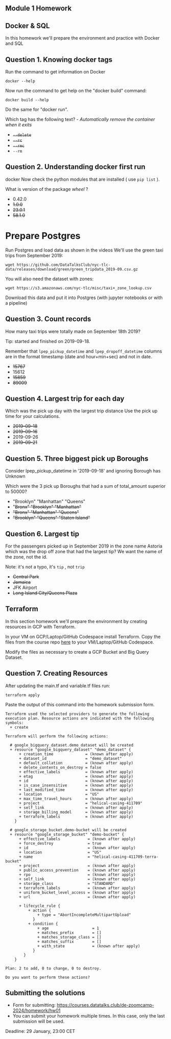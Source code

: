 ## Module 1 Homework

## Docker & SQL

In this homework we'll prepare the environment
and practice with Docker and SQL

## Question 1. Knowing docker tags

Run the command to get information on Docker

``docker --help``

Now run the command to get help on the "docker build" command:

``docker build --help``

Do the same for "docker run".

Which tag has the following text? - *Automatically remove the container when it exits*

- ~~`--delete`~~
- ~~`--rc`~~
- ~~`--rmc`~~
- `--rm`

## Question 2. Understanding docker first run

docker
Now check the python modules that are installed ( use ``pip list`` ).

What is version of the package *wheel* ?

- 0.42.0
- ~~1.0.0~~
- ~~23.0.1~~
- ~~58.1.0~~

# Prepare Postgres

Run Postgres and load data as shown in the videos
We'll use the green taxi trips from September 2019:

``wget https://github.com/DataTalksClub/nyc-tlc-data/releases/download/green/green_tripdata_2019-09.csv.gz``

You will also need the dataset with zones:

``wget https://s3.amazonaws.com/nyc-tlc/misc/taxi+_zone_lookup.csv``

Download this data and put it into Postgres (with jupyter notebooks or with a pipeline)

## Question 3. Count records

How many taxi trips were totally made on September 18th 2019?

Tip: started and finished on 2019-09-18.

Remember that `lpep_pickup_datetime` and `lpep_dropoff_datetime` columns are in the format timestamp (date and hour+min+sec) and not in date.

- ~~15767~~
- 15612
- ~~15859~~
- ~~89009~~

## Question 4. Largest trip for each day

Which was the pick up day with the largest trip distance
Use the pick up time for your calculations.

- ~~2019-09-18~~
- ~~2019-09-16~~
- 2019-09-26
- ~~2019-09-21~~

## Question 5. Three biggest pick up Boroughs

Consider lpep_pickup_datetime in '2019-09-18' and ignoring Borough has Unknown

Which were the 3 pick up Boroughs that had a sum of total_amount superior to 50000?

- "Brooklyn" "Manhattan" "Queens"
- "~~Bronx" "Brooklyn" "Manhattan"~~
- ~~"Bronx" "Manhattan" "Queens"~~
- ~~"Brooklyn" "Queens" "Staten Island"~~

## Question 6. Largest tip

For the passengers picked up in September 2019 in the zone name Astoria which was the drop off zone that had the largest tip?
We want the name of the zone, not the id.

Note: it's not a typo, it's `tip` , not `trip`

- ~~Central Park~~
- ~~Jamaica~~
- JFK Airport
- ~~Long Island City/Queens Plaza~~

## Terraform

In this section homework we'll prepare the environment by creating resources in GCP with Terraform.

In your VM on GCP/Laptop/GitHub Codespace install Terraform.
Copy the files from the course repo
[here](https://github.com/DataTalksClub/data-engineering-zoomcamp/tree/main/week_1_basics_n_setup/1_terraform_gcp/terraform) to your VM/Laptop/GitHub Codespace.

Modify the files as necessary to create a GCP Bucket and Big Query Dataset.

## Question 7. Creating Resources

After updating the main.tf and variable.tf files run:

```
terraform apply
```

Paste the output of this command into the homework submission form.

```
Terraform used the selected providers to generate the following execution plan. Resource actions are indicated with the following symbols:
  + create

Terraform will perform the following actions:

  # google_bigquery_dataset.demo_dataset will be created
  + resource "google_bigquery_dataset" "demo_dataset" {
      + creation_time              = (known after apply)
      + dataset_id                 = "demo_dataset"
      + default_collation          = (known after apply)
      + delete_contents_on_destroy = false
      + effective_labels           = (known after apply)
      + etag                       = (known after apply)
      + id                         = (known after apply)
      + is_case_insensitive        = (known after apply)
      + last_modified_time         = (known after apply)
      + location                   = "US"
      + max_time_travel_hours      = (known after apply)
      + project                    = "helical-casing-411709"
      + self_link                  = (known after apply)
      + storage_billing_model      = (known after apply)
      + terraform_labels           = (known after apply)
    }

  # google_storage_bucket.demo-bucket will be created
  + resource "google_storage_bucket" "demo-bucket" {
      + effective_labels            = (known after apply)
      + force_destroy               = true
      + id                          = (known after apply)
      + location                    = "US"
      + name                        = "helical-casing-411709-terra-bucket"
      + project                     = (known after apply)
      + public_access_prevention    = (known after apply)
      + rpo                         = (known after apply)
      + self_link                   = (known after apply)
      + storage_class               = "STANDARD"
      + terraform_labels            = (known after apply)
      + uniform_bucket_level_access = (known after apply)
      + url                         = (known after apply)

      + lifecycle_rule {
          + action {
              + type = "AbortIncompleteMultipartUpload"
            }
          + condition {
              + age                   = 1
              + matches_prefix        = []
              + matches_storage_class = []
              + matches_suffix        = []
              + with_state            = (known after apply)
            }
        }
    }

Plan: 2 to add, 0 to change, 0 to destroy.

Do you want to perform these actions?
```

## Submitting the solutions

* Form for submitting: https://courses.datatalks.club/de-zoomcamp-2024/homework/hw01
* You can submit your homework multiple times. In this case, only the last submission will be used.

Deadline: 29 January, 23:00 CET
